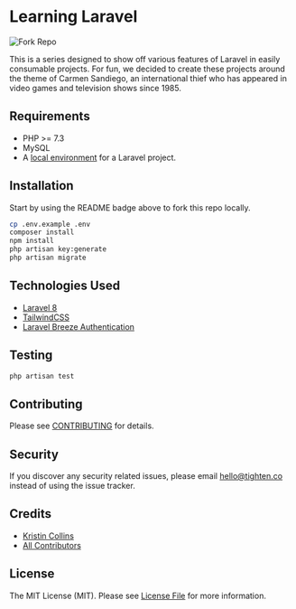 # Learning Laravel

![Fork Repo](https://img.shields.io/github/forks/tighten/learning-laravel?label=Fork)

This is a series designed to show off various features of Laravel in easily consumable projects. For fun, we decided to create these projects around the theme of Carmen Sandiego, an international thief who has appeared in video games and television shows since 1985.

## Requirements
- PHP >= 7.3
- MySQL
- A [local environment](https://laravel.com/docs/8.x/installation#your-first-laravel-project) for a Laravel project.

## Installation

Start by using the README badge above to fork this repo locally.
```bash
cp .env.example .env
composer install
npm install
php artisan key:generate
php artisan migrate
```

## Technologies Used
- [Laravel 8](https://laravel.com/docs/8.x)
- [TailwindCSS](https://tailwindcss.com/)
- [Laravel Breeze Authentication](https://laravel.com/docs/8.x/starter-kits#laravel-breeze)

## Testing

```bash
php artisan test
```

## Contributing

Please see [CONTRIBUTING](CONTRIBUTING.md) for details.

## Security

If you discover any security related issues, please email hello@tighten.co instead of using the issue tracker.

## Credits

- [Kristin Collins](https://github.com/krievley)
- [All Contributors](../../contributors)

## License

The MIT License (MIT). Please see [License File](LICENSE.md) for more information.
